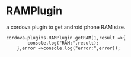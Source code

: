 # RAMPlugin
a cordova plugin to get android phone RAM size.

	cordova.plugins.RAMPlugin.getRAM(1,result =>{
			console.log("RAM:",result);
		},error =>console.log("error:",error));
